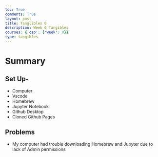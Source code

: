 ```yaml
---
toc: True
comments: True
layout: post
title: Tanglibles 0
description: Week 0 Tangibles
courses: {'csp': {'week': 0}}
type: tangibles
---
```


# Summary


## Set Up-
- Computer
- Vscode
- Homebrew
- Jupyter Notebook
- Github Desktop
- Cloned Github Pages

## Problems
- My computer had trouble downloading Homebrew and Jupyter due to lack of Admin permissions



